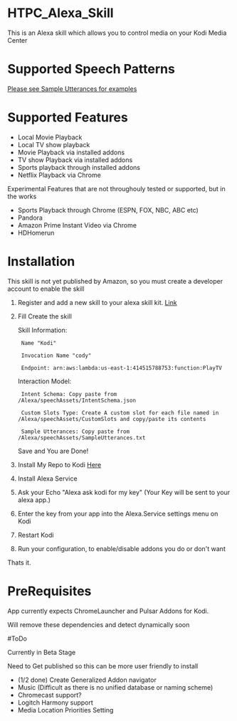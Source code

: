 # HTPC_Alexa_Skill

This is an Alexa skill which allows you to control media on your Kodi Media Center


# Supported Speech Patterns

[Please see Sample Utterances for examples](https://github.com/rsummers618/HTPC_Alexa_Skill/blob/master/Alexa/speechAssets/SampleUtterancesGenerator.txt)

# Supported Features

* Local Movie Playback
* Local TV show playback
* Movie Playback via installed addons
* TV show Playback via installed addons
* Sports playback through installed addons
* Netflix Playback via Chrome

Experimental Features that are not throughouly tested or supported, but in the works
* Sports Playback through Chrome (ESPN, FOX, NBC, ABC etc)
* Pandora
* Amazon Prime Instant Video via Chrome
* HDHomerun


# Installation

This skill is not yet published by Amazon, so you must create a developer account to enable the skill

1. Register and add a new skill to your alexa skill kit. [Link](https://developer.amazon.com/edw/home.html#/skills/list)

2. Fill Create the skill
 
      Skill Information:

        Name "Kodi"
        
        Invocation Name "cody"
        
        Endpoint: arn:aws:lambda:us-east-1:414515788753:function:PlayTV
        
      Interaction Model:
      
        Intent Schema: Copy paste from /Alexa/speechAssets/IntentSchema.json
        
        Custom Slots Type: Create A custom slot for each file named in /Alexa/speechAssets/CustomSlots and copy/paste its contents
        
        Sample Utterances: Copy paste from /Alexa/speechAssets/SampleUtterances.txt
        
      Save and You are Done!
  
3. Install My Repo to Kodi [Here](https://github.com/rsummers618/HTPC_Alexa_Skill/raw/master/Kodi/zips/repository.rsummers618/repository.rsummers618-1.0.zip)
  
3. Install Alexa Service 

4. Ask your Echo "Alexa ask kodi for my key"  (Your Key will be sent to your alexa app.)
  
5. Enter the key from your app into the Alexa.Service settings menu on Kodi

6. Restart Kodi 

7. Run your configuration, to enable/disable addons you do or don't want

Thats it.

# PreRequisites

  App currently expects ChromeLauncher and Pulsar Addons for Kodi.
  
  Will remove these dependencies and detect dynamically soon

#ToDo

Currently in Beta Stage

Need to Get published so this can be more user friendly to install

* (1/2 done) Create Generalized Addon navigator
* Music (Difficult as there is no unified database or naming scheme)
* Chromecast support?
* Logitch Harmony support
* Media Location Priorities Setting


